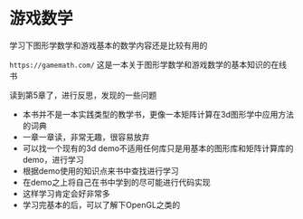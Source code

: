 # 游戏数学

学习下图形学数学和游戏基本的数学内容还是比较有用的

`https://gamemath.com/` 这是一本关于图形学数学和游戏数学的基本知识的在线书

读到第5章了，进行反思，发现的一些问题

- 本书并不是一本实践类型的教学书，更像一本矩阵计算在3d图形学中应用方法的词典
- 一章一章读，非常无趣，很容易放弃
- 可以找一个现有的3d demo不适用任何库只是用基本的图形库和矩阵计算库的demo，进行学习
- 根据demo使用的知识点来书中查找进行学习
- 在demo之上将自己在书中学到的尽可能进行代码实现
- 这样学习肯定会好非常多
- 学习完基本的后，可以了解下OpenGL之类的
